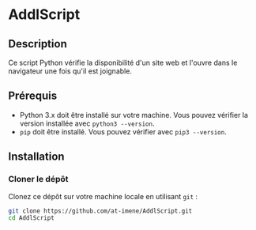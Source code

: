 # AddlScript

## Description
Ce script Python vérifie la disponibilité d'un site web et l'ouvre dans le navigateur une fois qu'il est joignable.

## Prérequis
- Python 3.x doit être installé sur votre machine. Vous pouvez vérifier la version installée avec `python3 --version`.
- `pip` doit être installé. Vous pouvez vérifier avec `pip3 --version`.

## Installation

### Cloner le dépôt
Clonez ce dépôt sur votre machine locale en utilisant `git` :
```bash
git clone https://github.com/at-imene/AddlScript.git
cd AddlScript
